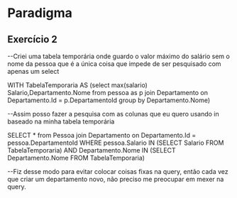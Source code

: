 # Paradigma



## Exercício 2

--Criei uma tabela temporária onde guardo o valor máximo do salário sem o nome da pessoa que é a única coisa que impede de ser pesquisado com apenas um select

WITH TabelaTemporaria AS (select  max(salario) Salario,Departamento.Nome from pessoa as p
join Departamento on Departamento.Id = p.DepartamentoId
group by 
Departamento.Nome)


--Assim posso fazer a pesquisa com as colunas que eu quero usando in baseado na minha tabela temporária 

SELECT * from Pessoa 
join Departamento on Departamento.Id = pessoa.DepartamentoId
WHERE pessoa.Salario IN (SELECT Salario FROM TabelaTemporaria)
AND Departamento.Nome IN (SELECT Departamento.Nome FROM TabelaTemporaria)

--Fiz desse modo para evitar colocar coisas fixas na query, então cada vez que criar um departamento novo, não preciso me preocupar em mexer na query.


